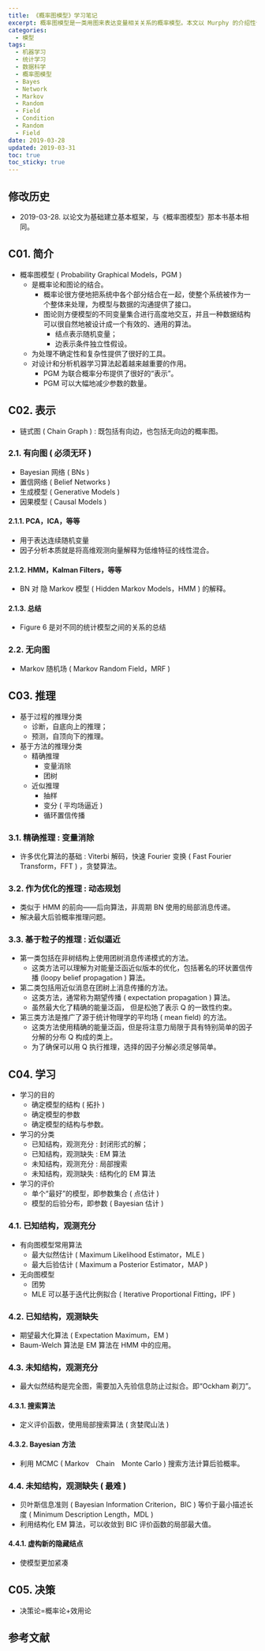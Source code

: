 ```yaml
---
title: 《概率图模型》学习笔记
excerpt: 概率图模型是一类用图来表达变量相关关系的概率模型。本文以 Murphy 的介绍性论文为基础的学习笔记。
categories:
  - 模型
tags:
  - 机器学习
  - 统计学习
  - 数据科学
  - 概率图模型
  - Bayes
  - Network
  - Markov
  - Random
  - Field
  - Condition
  - Random
  - Field
date: 2019-03-28
updated: 2019-03-31
toc: true
toc_sticky: true
---
```


## 修改历史

- 2019-03-28. 以论文为基础建立基本框架，与《概率图模型》那本书基本相同。

## C01. 简介

- 概率图模型 ( Probability Graphical Models，PGM )
  - 是概率论和图论的结合。
    - 概率论很方便地把系统中各个部分结合在一起，使整个系统被作为一个整体来处理，为模型与数据的沟通提供了接口。
    - 图论则方便模型的不同变量集合进行高度地交互，并且一种数据结构可以很自然地被设计成一个有效的、通用的算法。
        - 结点表示随机变量；
        - 边表示条件独立性假设。
  - 为处理不确定性和复杂性提供了很好的工具。
  - 对设计和分析机器学习算法起着越来越重要的作用。
    - PGM 为联合概率分布提供了很好的“表示”。
    - PGM 可以大幅地减少参数的数量。

## C02. 表示

- 链式图 ( Chain Graph ) : 既包括有向边，也包括无向边的概率图。

### 2.1. 有向图 ( 必须无环 )

- Bayesian 网络 ( BNs )
- 置信网络 ( Belief Networks )
- 生成模型 ( Generative Models )
- 因果模型 ( Causal Models )

#### 2.1.1. PCA，ICA，等等

- 用于表达连续随机变量
- 因子分析本质就是将高维观测向量解释为低维特征的线性混合。

#### 2.1.2. HMM，Kalman Filters，等等

- BN 对 隐 Markov 模型 ( Hidden Markov Models，HMM ) 的解释。

#### 2.1.3. 总结

- Figure 6 是对不同的统计模型之间的关系的总结

### 2.2. 无向图

- Markov 随机场 ( Markov Random Field，MRF )

## C03. 推理

- 基于过程的推理分类
  - 诊断，自底向上的推理；
  - 预测，自顶向下的推理。
- 基于方法的推理分类
  - 精确推理
    - 变量消除
    - 团树
  - 近似推理
    - 抽样
    - 变分 ( 平均场逼近 )
    - 循环置信传播

### 3.1. 精确推理 : 变量消除

- 许多优化算法的基础 : Viterbi 解码，快速 Fourier 变换 ( Fast Fourier Transform，FFT ) ，贪婪算法。

### 3.2. 作为优化的推理 : 动态规划

- 类似于 HMM 的前向——后向算法，非周期 BN 使用的局部消息传递。
- 解决最大后验概率推理问题。

### 3.3. 基于粒子的推理 : 近似逼近

- 第一类包括在非树结构上使用团树消息传递模式的方法。
  - 这类方法可以理解为对能量泛函近似版本的优化，包括著名的环状置信传播 (loopy belief propagation ) 算法。
- 第二类包括用近似消息在团树上消息传播的方法。
  - 这类方法，通常称为期望传播 ( expectation propagation ) 算法。
  - 虽然最大化了精确的能量泛函， 但是松弛了表示 Q 的一致性约束。
- 第三类方法是推广了源于统计物理学的平均场 ( mean field) 的方法。
  - 这类方法使用精确的能量泛函，但是将注意力局限于具有特别简单的因子分解的分布 Q 构成的类上。
  - 为了确保可以用 Q 执行推理，选择的因子分解必须足够简单。

## C04. 学习

- 学习的目的
  - 确定模型的结构 ( 拓扑 )
  - 确定模型的参数
  - 确定模型的结构与参数。
- 学习的分类
  - 已知结构，观测充分 : 封闭形式的解；
  - 已知结构，观测缺失 : EM 算法
  - 未知结构，观测充分 : 局部搜索
  - 未知结构，观测缺失 : 结构化的 EM 算法
- 学习的评价
  - 单个“最好”的模型，即参数集合 ( 点估计 )
  - 模型的后验分布，即参数 ( Bayesian 估计 )

### 4.1. 已知结构，观测充分

- 有向图模型常用算法
  - 最大似然估计 ( Maximum Likelihood Estimator，MLE )
  - 最大后验估计 ( Maximum a Posterior Estimator，MAP )
- 无向图模型
  - 团势
  - MLE 可以基于迭代比例拟合 ( Iterative Proportional Fitting，IPF )

### 4.2. 已知结构，观测缺失

- 期望最大化算法 ( Expectation Maximum，EM )
- Baum-Welch 算法是 EM 算法在 HMM 中的应用。

### 4.3. 未知结构，观测充分

- 最大似然结构是完全图，需要加入先验信息防止过拟合。即“Ockham 剃刀”。

#### 4.3.1. 搜索算法

- 定义评价函数，使用局部搜索算法 ( 贪婪爬山法 )

#### 4.3.2. Bayesian 方法

- 利用 MCMC ( Markov　Chain　Monte Carlo ) 搜索方法计算后验概率。

### 4.4. 未知结构，观测缺失 ( 最难 )

- 贝叶斯信息准则 ( Bayesian Information Criterion，BIC ) 等价于最小描述长度 ( Minimum Description Length，MDL )
- 利用结构化 EM 算法，可以收敛到 BIC 评价函数的局部最大值。

#### 4.4.1. 虚构新的隐藏结点

- 使模型更加紧凑

## C05. 决策

- 决策论=概率论+效用论

## 参考文献

[^Bishop,2007]: Bishop, C. M. Pattern Recognition and Machine Learning. 2007.
[^Koller,2009]: Koller, D., & Friedman, N. Probabilistic Graphical Models: Principles and Techniques. 2009.
[^Murphy,2001]: Murphy, Kevin. "An introduction to graphical models." Rap. tech (2001): 1-19.
[^周志华，2018]: 周志华. 机器学习. 清华大学出版社. 2018.
[^宗成庆，2018]: 宗成庆著. 统计自然语言处理 ( 第二版 ). 清华大学出版社. 2018.
[^肖秦琨，2007]: 肖秦琨，高嵩，高晓光. 动态贝叶斯网络推理学习理论及应用. 国防工业出版社. 2007.
